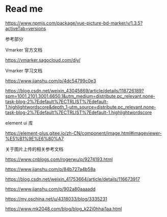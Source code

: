 # Read me



https://www.npmjs.com/package/vue-picture-bd-marker/v/1.3.5?activeTab=versions

参考部分

 

Vmarker 官方文档

https://vmarker.sagocloud.com/diy/

Vmarker 学习文档

https://www.jianshu.com/p/4dc54799c0e3

https://blog.csdn.net/weixin_43045869/article/details/118726189?spm=1001.2101.3001.6650.1&utm_medium=distribute.pc_relevant.none-task-blog-2%7Edefault%7ECTRLIST%7Edefault-1.highlightwordscore&depth_1-utm_source=distribute.pc_relevant.none-task-blog-2%7Edefault%7ECTRLIST%7Edefault-1.highlightwordscore

element ui 库

https://element-plus.gitee.io/zh-CN/component/image.html#imageviewer-%E5%B1%9E%E6%80%A7



关于图片上传的相关参考文档

https://www.cnblogs.com/rogerwu/p/9274193.html

https://www.jianshu.com/p/84b727a4b58a

https://blog.csdn.net/weixin_41753664/article/details/116673917

https://www.jianshu.com/p/902a80aaaadd



https://my.oschina.net/u/4318033/blog/3335231

https://www.mk2048.com/blog/blog_k22i0hhai1aa.html


